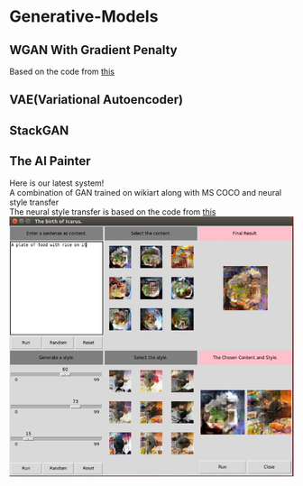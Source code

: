 # Generative-Models
## WGAN With Gradient Penalty
Based on the code from [this](https://github.com/carpedm20/DCGAN-tensorflow)<br>
## VAE(Variational Autoencoder)
## StackGAN
## The AI Painter
Here is our latest system!<br>
A combination of GAN trained on wikiart along with MS COCO and neural style transfer<br>
The neural style transfer is based on the code from [this](https://github.com/anishathalye/neural-style)<br>
![image](https://github.com/icarusization/Generative-Models/blob/master/AI_painter/GUI.jpg)

